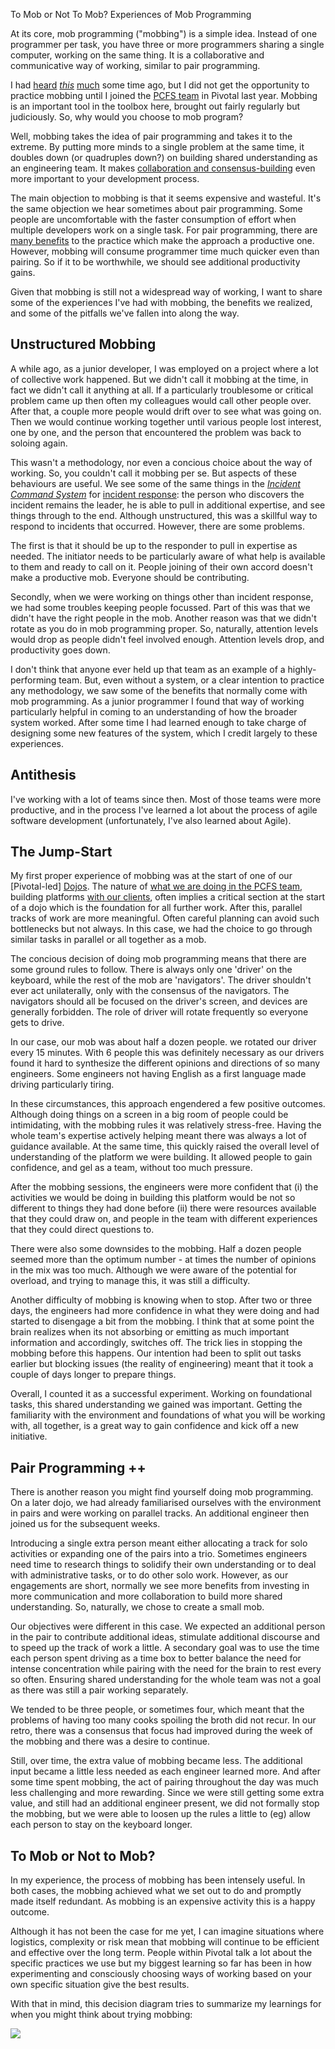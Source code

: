 ﻿ To Mob or Not To Mob? Experiences of Mob Programming

At its core, mob programming ("mobbing") is a simple idea. Instead of one programmer per task, you have three or more programmers sharing a single computer, working on the same thing. It is a collaborative and communicative way of working, similar to pair programming. 

I had [heard](https://news.ycombinator.com/item?id=11854541) [*this*](https://blog.newrelic.com/engineering/mob-programming-campfire/) [much](https://www.infoq.com/news/2015/11/unruly-mob-programming) some time ago, but I did not get the opportunity to practice mobbing until I joined the [PCFS team](https://pivotal.io/services/pcf-solutions) in Pivotal last year. Mobbing is an important tool in the toolbox here, brought out fairly regularly but judiciously. So, why would you choose to mob program? 

<!--more-->

Well, mobbing takes the idea of pair programming and takes it to the extreme. By putting more minds to a single problem at the same time, it doubles down (or quadruples down?) on building shared understanding as an engineering team. It makes [collaboration and consensus-building](http://sedano.org/toddsedano/2017/10/23/considerate-pair-programming.html)  even more important to your development process.

The main objection to mobbing is that it seems expensive and wasteful. It's the same objection we hear sometimes about pair programming. Some people are uncomfortable with the faster consumption of effort when multiple developers work on a single task. For pair programming, there are [many benefits](https://www.slideshare.net/motochan/agile-the-pivotal-way-compressed/89) to the practice which make the approach a productive one. However, mobbing will consume programmer time much quicker even than pairing. So if it to be worthwhile, we should see additional productivity gains.

Given that mobbing is still not a widespread way of working, I want to share some of the experiences I've had with mobbing, the benefits we realized, and some of the pitfalls we've fallen into along the way.

## Unstructured Mobbing

A while ago, as a junior developer, I was employed on a project where a lot of collective work happened. But we didn't call it mobbing at the time, in fact we didn't call it anything at all. If a particularly troublesome or critical problem came up then often my colleagues would call other people over. After that, a couple more people would drift over to see what was going on. Then we would continue working together until various people lost interest, one by one, and the person that encountered the problem was back to soloing again. 


This wasn't a methodology, nor even a concious choice about the way of working. So, you couldn't call it mobbing per se. But aspects of these behaviours are useful. We see some of the same things in the [*Incident Command System*](https://www.usenix.org/conference/srecon18americas/presentation/chapman) for [incident response](https://www.heavybit.com/library/video/every-minute-counts-coordinating-herokus-incident-response/): the person who discovers the incident remains the leader, he is able to pull in additional expertise, and see things through to the end. Although unstructured, this was a skillful way to respond to incidents that occurred. However, there are some problems.

The first is that it should be up to the responder to pull in expertise as needed. The initiator needs to be particularly aware of what help is available to them and ready to call on it. People joining of their own accord doesn't make a productive mob. Everyone should be contributing. 

Secondly, when we were working on things other than incident response, we had some troubles keeping people focussed. Part of this was that we didn't have the right people in the mob. Another reason was that we didn't rotate as you do in mob programming proper. So, naturally, attention levels would drop as people didn't feel involved enough. Attention levels drop, and productivity goes down. 

I don't think that anyone ever held up that team as an example of a highly-performing team. But, even without a system, or a clear intention to practice any methodology, we saw some of the benefits that normally come with mob programming. As a junior programmer I found that way of working particularly helpful in coming to an understanding of how the broader system worked. After some time I had learned enough to take charge of designing some new features of the system, which I credit largely to these experiences.

## Antithesis

I've working with a lot of teams since then. Most of those teams were more productive, and in the process I've learned a lot about the process of agile software development (unfortunately, I've also learned about Agile). 
## The Jump-Start

My first proper experience of mobbing was at the start of one of our [Pivotal-led] [Dojos](https://medium.com/@dormaindrewitz/secrets-of-successful-cloud-foundry-adopters-232193111b18). The nature of [what we are doing in the PCFS team](https://www.youtube.com/watch?v=ccKy6Np7Jxo), building platforms [with our clients](https://blog.usejournal.com/why-is-pivotals-dojo-so-good-c96cdb497ddf), often implies a critical section at the start of a dojo which is the foundation for all further work. After this, parallel tracks of work are more meaningful. Often careful planning can avoid such bottlenecks but not always. In this case, we had the choice to go through similar tasks in parallel or all together as a mob. 

The concious decision of doing mob programming means that there are some ground rules to follow. There is always only one 'driver' on the keyboard, while the rest of the mob are 'navigators'. The driver shouldn't ever act unilaterally, only with the consensus of the navigators. The navigators should all be focused on the driver's screen, and devices are generally forbidden. The role of driver will rotate frequently so everyone gets to drive.

In our case, our mob was about half a dozen people. we rotated our driver every 15 minutes. With 6 people this was definitely necessary as our drivers found it hard to synthesize the different opinions and directions of so many engineers. Some engineers not having English as a first language made driving particularly tiring. 

In these circumstances, this approach engendered a few positive outcomes. Although doing things on a screen in a big room of people could be intimidating, with the mobbing rules it was relatively stress-free. Having the whole team's expertise actively helping meant there was always a lot of guidance available. At the same time, this quickly raised the overall level of understanding of the platform we were building. It allowed people to gain confidence, and gel as a team, without too much pressure.

After the mobbing sessions, the engineers were more confident that (i) the activities we would be doing in building this platform would be not so different to things they had done before (ii) there were resources available that they could draw on, and people in the team with different experiences that they could direct questions to.

There were also some downsides to the mobbing. Half a dozen people seemed more than the optimum number - at times the number of opinions in the mix was too much. Although we were aware of the potential for overload, and trying to manage this, it was still a difficulty. 

Another difficulty of mobbing is knowing when to stop. After two or three days, the engineers had more confidence in what they were doing and had started to disengage a bit from the mobbing. I think that at some point the brain realizes when its not absorbing or emitting as much important information and accordingly, switches off. The trick lies in stopping the mobbing before this happens. Our intention had been to split out tasks earlier but blocking issues (the reality of engineering) meant that it took a couple of days longer to prepare things. 

Overall, I counted it as a successful experiment. Working on foundational tasks, this shared understanding we gained was important.  Getting the familiarity with the environment and foundations of what you will be working with, all together, is a great way to gain confidence and kick off a new initiative. 

## Pair Programming ++

There is another reason you might find yourself doing mob programming. On a later dojo, we had already familiarised ourselves with the environment in pairs and were working on parallel tracks. An additional engineer then joined us for the subsequent weeks.

Introducing a single extra person meant either allocating a track for solo activities or expanding one of the pairs into a trio. Sometimes engineers need time to research things to solidify their own understanding or to deal with administrative tasks, or to do other solo work. However, as our engagements are short, normally we see more benefits from investing in more communication and more collaboration to build more shared understanding. So, naturally, we chose to create a small mob.

Our objectives were different in this case.  We expected an additional person in the pair to contribute additional ideas, stimulate additional discourse and to speed up the track of work a little. A secondary goal was to use the time each person spent driving as a time box to better balance the need for intense concentration while pairing with the need for the brain to rest every so often. Ensuring shared understanding for the whole team was not a goal as there was still a pair working separately. 

We tended to be three people, or sometimes four, which meant that the problems of having too many cooks spoiling the broth did not recur. In our retro, there was a consensus that focus had improved during the week of the mobbing and there was a desire to continue.  

Still, over time, the extra value of mobbing became less. The additional input became a little less needed as each engineer learned more. And after some time spent mobbing, the act of pairing throughout the day was much less challenging and more rewarding. Since we were still getting some extra value, and still had an additional engineer present, we did not formally stop the mobbing, but we were able to loosen up the rules a little to (eg) allow each person to stay on the keyboard longer.


## To Mob or Not to Mob?

In my experience, the process of mobbing has been intensely useful. In both cases, the mobbing achieved what we set out to do and promptly made itself redundant. As mobbing is an expensive activity this is a happy outcome.  

Although it has not been the case for me yet, I can imagine situations where logistics, complexity or risk mean that mobbing will continue to be efficient and effective over the long term. People within Pivotal talk a lot about the specific practices we use but my biggest learning so far has been in how experimenting and consciously choosing ways of working based on your own specific situation give the best results. 

With that in mind, this decision diagram tries to summarize my learnings for when you might think about trying mobbing:

<img src="{{site.url}}/img/whentotrymobbing.png"/>
